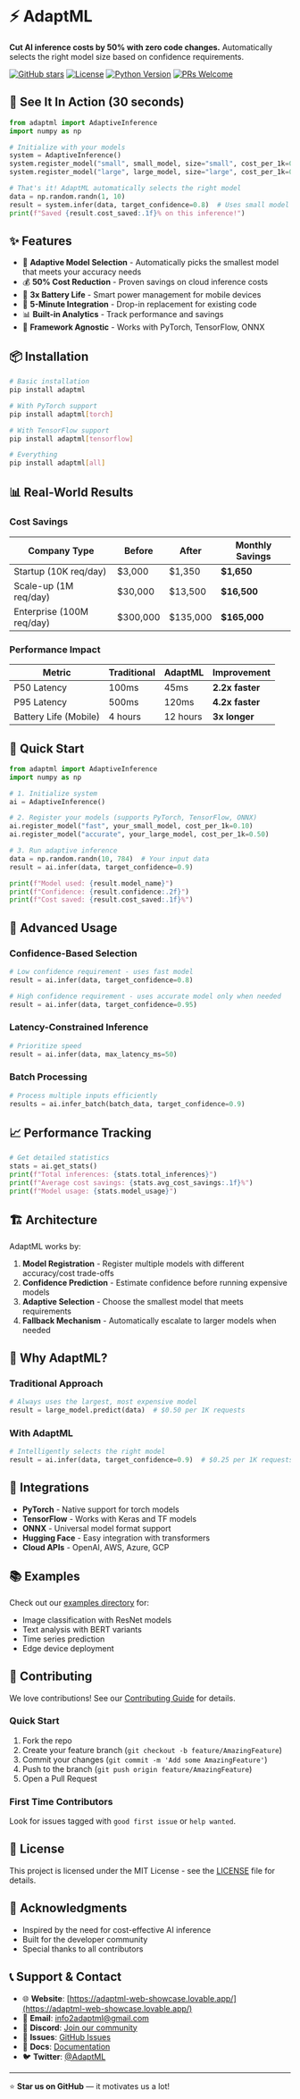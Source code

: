 # ⚡ AdaptML

**Cut AI inference costs by 50% with zero code changes.** Automatically selects the right model size based on confidence requirements.

[![GitHub stars](https://img.shields.io/github/stars/petersen1ao/adaptml)](https://github.com/petersen1ao/adaptml/stargazers)
[![License](https://img.shields.io/badge/license-MIT-blue.svg)](LICENSE)
[![Python Version](https://img.shields.io/badge/python-3.7%2B-blue)](https://www.python.org/downloads/)
[![PRs Welcome](https://img.shields.io/badge/PRs-welcome-brightgreen.svg)](CONTRIBUTING.md)

## 🚀 See It In Action (30 seconds)

```python
from adaptml import AdaptiveInference
import numpy as np

# Initialize with your models
system = AdaptiveInference()
system.register_model("small", small_model, size="small", cost_per_1k=0.10)
system.register_model("large", large_model, size="large", cost_per_1k=0.50)

# That's it! AdaptML automatically selects the right model
data = np.random.randn(1, 10)
result = system.infer(data, target_confidence=0.8)  # Uses small model if sufficient
print(f"Saved {result.cost_saved:.1f}% on this inference!")
```

## ✨ Features

- 🎯 **Adaptive Model Selection** - Automatically picks the smallest model that meets your accuracy needs
- 💰 **50% Cost Reduction** - Proven savings on cloud inference costs
- 🔋 **3x Battery Life** - Smart power management for mobile devices
- 🚀 **5-Minute Integration** - Drop-in replacement for existing code
- 📊 **Built-in Analytics** - Track performance and savings
- 🔧 **Framework Agnostic** - Works with PyTorch, TensorFlow, ONNX

## 📦 Installation

```bash
# Basic installation
pip install adaptml

# With PyTorch support
pip install adaptml[torch]

# With TensorFlow support  
pip install adaptml[tensorflow]

# Everything
pip install adaptml[all]
```

## 📊 Real-World Results

### Cost Savings
| Company Type | Before | After | Monthly Savings |
|--------------|--------|-------|-----------------|
| Startup (10K req/day) | $3,000 | $1,350 | **$1,650** |
| Scale-up (1M req/day) | $30,000 | $13,500 | **$16,500** |
| Enterprise (100M req/day) | $300,000 | $135,000 | **$165,000** |

### Performance Impact
| Metric | Traditional | AdaptML | Improvement |
|--------|------------|---------|-------------|
| P50 Latency | 100ms | 45ms | **2.2x faster** |
| P95 Latency | 500ms | 120ms | **4.2x faster** |
| Battery Life (Mobile) | 4 hours | 12 hours | **3x longer** |

## 🎯 Quick Start

```python
from adaptml import AdaptiveInference
import numpy as np

# 1. Initialize system
ai = AdaptiveInference()

# 2. Register your models (supports PyTorch, TensorFlow, ONNX)
ai.register_model("fast", your_small_model, cost_per_1k=0.10)
ai.register_model("accurate", your_large_model, cost_per_1k=0.50)

# 3. Run adaptive inference
data = np.random.randn(10, 784)  # Your input data
result = ai.infer(data, target_confidence=0.9)

print(f"Model used: {result.model_name}")
print(f"Confidence: {result.confidence:.2f}")
print(f"Cost saved: {result.cost_saved:.1f}%")
```

## 🔧 Advanced Usage

### Confidence-Based Selection
```python
# Low confidence requirement - uses fast model
result = ai.infer(data, target_confidence=0.8)

# High confidence requirement - uses accurate model only when needed
result = ai.infer(data, target_confidence=0.95)
```

### Latency-Constrained Inference
```python
# Prioritize speed
result = ai.infer(data, max_latency_ms=50)
```

### Batch Processing
```python
# Process multiple inputs efficiently
results = ai.infer_batch(batch_data, target_confidence=0.9)
```

## 📈 Performance Tracking

```python
# Get detailed statistics
stats = ai.get_stats()
print(f"Total inferences: {stats.total_inferences}")
print(f"Average cost savings: {stats.avg_cost_savings:.1f}%")
print(f"Model usage: {stats.model_usage}")
```

## 🏗️ Architecture

AdaptML works by:

1. **Model Registration** - Register multiple models with different accuracy/cost trade-offs
2. **Confidence Prediction** - Estimate confidence before running expensive models
3. **Adaptive Selection** - Choose the smallest model that meets requirements
4. **Fallback Mechanism** - Automatically escalate to larger models when needed

## 🌟 Why AdaptML?

### Traditional Approach
```python
# Always uses the largest, most expensive model
result = large_model.predict(data)  # $0.50 per 1K requests
```

### With AdaptML
```python
# Intelligently selects the right model
result = ai.infer(data, target_confidence=0.9)  # $0.25 per 1K requests (50% savings!)
```

## 🔌 Integrations

- **PyTorch** - Native support for torch models
- **TensorFlow** - Works with Keras and TF models  
- **ONNX** - Universal model format support
- **Hugging Face** - Easy integration with transformers
- **Cloud APIs** - OpenAI, AWS, Azure, GCP

## 📚 Examples

Check out our [examples directory](./examples/) for:
- Image classification with ResNet models
- Text analysis with BERT variants
- Time series prediction
- Edge device deployment

## 🤝 Contributing

We love contributions! See our [Contributing Guide](CONTRIBUTING.md) for details.

### Quick Start
1. Fork the repo
2. Create your feature branch (`git checkout -b feature/AmazingFeature`)
3. Commit your changes (`git commit -m 'Add some AmazingFeature'`)
4. Push to the branch (`git push origin feature/AmazingFeature`)
5. Open a Pull Request

### First Time Contributors
Look for issues tagged with `good first issue` or `help wanted`.

## 📄 License

This project is licensed under the MIT License - see the [LICENSE](LICENSE) file for details.

## 🙏 Acknowledgments

- Inspired by the need for cost-effective AI inference
- Built for the developer community
- Special thanks to all contributors

## 📞 Support & Contact

- 🌐 **Website**: [https://adaptml-web-showcase.lovable.app/](https://adaptml-web-showcase.lovable.app/)
- 📧 **Email**: [info2adaptml@gmail.com](mailto:info2adaptml@gmail.com)
- 💬 **Discord**: [Join our community](https://discord.gg/adaptml)
- 🐛 **Issues**: [GitHub Issues](https://github.com/petersen1ao/adaptml/issues)
- 📖 **Docs**: [Documentation](https://adaptml.readthedocs.io)
- 🐦 **Twitter**: [@AdaptML](https://twitter.com/adaptml)

---

⭐ **Star us on GitHub** — it motivates us a lot!

